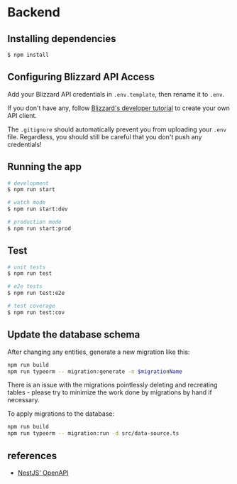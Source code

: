 # Backend

## Installing dependencies

```bash
$ npm install
```

## Configuring Blizzard API Access

Add your Blizzard API credentials in `.env.template`, then rename it to `.env`.

If you don't have any, follow [Blizzard's developer tutorial](https://develop.battle.net/documentation/guides/getting-started) to create your own API client.

The `.gitignore` should automatically prevent you from uploading your `.env` file. Regardless, you should still be careful that you don't push any credentials!

## Running the app

```bash
# development
$ npm run start

# watch mode
$ npm run start:dev

# production mode
$ npm run start:prod
```

## Test

```bash
# unit tests
$ npm run test

# e2e tests
$ npm run test:e2e

# test coverage
$ npm run test:cov
```

## Update the database schema

After changing any entities, generate a new migration like this:

```bash
npm run build
npm run typeorm -- migration:generate -n $migrationName
```

There is an issue with the migrations pointlessly deleting and recreating tables - please try to minimize the work done by migrations by hand if necessary.

To apply migrations to the database:

```bash
npm run build
npm run typeorm -- migration:run -d src/data-source.ts
```

## references

-   [NestJS' OpenAPI](https://docs.nestjs.com/openapi/introduction)
